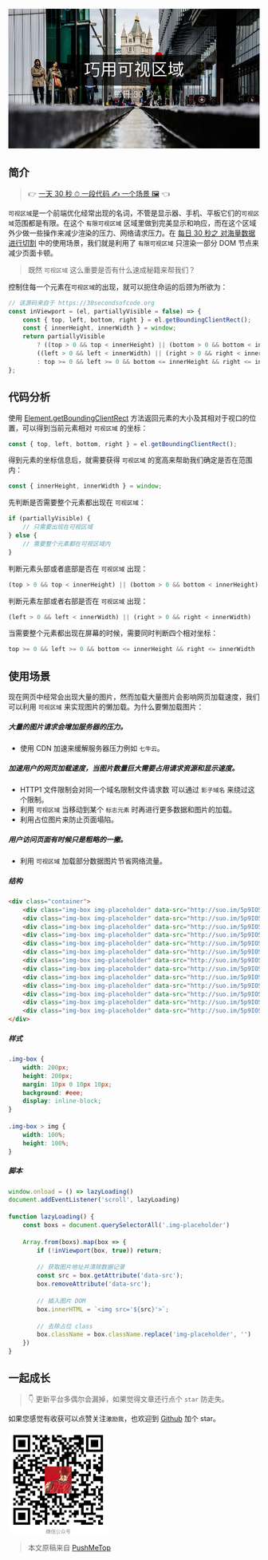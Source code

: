 <!-- # 巧用可视区域 -->

![封面](https://raw.githubusercontent.com/pushmetop/resource/master/30-seconds-for-everyday/in-viewport/poster.png)

## 简介



> 👉 [一天 30 秒 ⏱ 一段代码 ✍️ 一个场景 🖼](https://github.com/pushmetop/30-seconds-for-everyday) 👈

`可视区域`是一个前端优化经常出现的名词，不管是显示器、手机、平板它们的`可视区域`范围都是有限。在这个 `有限可视区域` 区域里做到完美显示和响应，而在这个区域外少做一些操作来减少渲染的压力、网络请求压力。在 [每日 30 秒之 对海量数据进行切割](https://pushmetop.github.io/blog/chunk-for-30-seconds-of-code/) 中的使用场景，我们就是利用了 `有限可视区域` 只渲染一部分 DOM 节点来减少页面卡顿。

> 既然 `可视区域` 这么重要是否有什么速成秘籍来帮我们？

控制住每一个元素在`可视区域`的出现，就可以扼住命运的后颈为所欲为：

```javascript
// 该源码来自于 https://30secondsofcode.org
const inViewport = (el, partiallyVisible = false) => {
    const { top, left, bottom, right } = el.getBoundingClientRect();
    const { innerHeight, innerWidth } = window;
    return partiallyVisible
        ? ((top > 0 && top < innerHeight) || (bottom > 0 && bottom < innerHeight)) &&
        ((left > 0 && left < innerWidth) || (right > 0 && right < innerWidth))
        : top >= 0 && left >= 0 && bottom <= innerHeight && right <= innerWidth;
};
```

<!--more-->

## 代码分析

使用 [Element.getBoundingClientRect](https://developer.mozilla.org/zh-CN/docs/Web/API/Element/getBoundingClientRect) 方法返回元素的大小及其相对于视口的位置，可以得到当前元素相对 `可视区域` 的坐标：

```javascript
const { top, left, bottom, right } = el.getBoundingClientRect();
```

得到元素的坐标信息后，就需要获得 `可视区域` 的宽高来帮助我们确定是否在范围内：

```javascript
const { innerHeight, innerWidth } = window;
```

先判断是否需要整个元素都出现在 `可视区域`：

```javascript
if (partiallyVisible) {
    // 只需要出现在可视区域 
} else {
    // 需要整个元素都在可视区域内
}
```

判断元素头部或者底部是否在 `可视区域` 出现：

```javascript
(top > 0 && top < innerHeight) || (bottom > 0 && bottom < innerHeight)
```

判断元素左部或者右部是否在 `可视区域` 出现：

```javascript
(left > 0 && left < innerWidth) || (right > 0 && right < innerWidth)
```

当需要整个元素都出现在屏幕的时候，需要同时判断四个相对坐标：

```javascript
top >= 0 && left >= 0 && bottom <= innerHeight && right <= innerWidth
```

## 使用场景

现在网页中经常会出现大量的图片，然而加载大量图片会影响网页加载速度，我们可以利用 `可视区域` 来实现图片的懒加载。为什么要懒加载图片：

##### 大量的图片请求会增加服务器的压力。
* 使用 CDN 加速来缓解服务器压力例如 `七牛云`。

##### 加速用户的网页加载速度，当图片数量巨大需要占用请求资源和显示速度。
* HTTP1 文件限制会对同一个域名限制文件请求数 可以通过 `影子域名` 来绕过这个限制。
* 利用 `可视区域` 当移动到某个 `标志元素` 时再进行更多数据和图片的加载。
* 利用占位图片来防止页面塌陷。

##### 用户访问页面有时候只是粗略的一撇。
* 利用 `可视区域` 加载部分数据图片节省网络流量。

##### 结构

```html
<div class="container">
    <div class="img-box img-placeholder" data-src="http://suo.im/5p9IOS"></div>
    <div class="img-box img-placeholder" data-src="http://suo.im/5p9IOS"></div>
    <div class="img-box img-placeholder" data-src="http://suo.im/5p9IOS"></div>
    <div class="img-box img-placeholder" data-src="http://suo.im/5p9IOS"></div>
    <div class="img-box img-placeholder" data-src="http://suo.im/5p9IOS"></div>
    <div class="img-box img-placeholder" data-src="http://suo.im/5p9IOS"></div>
    <div class="img-box img-placeholder" data-src="http://suo.im/5p9IOS"></div>
    <div class="img-box img-placeholder" data-src="http://suo.im/5p9IOS"></div>
    <div class="img-box img-placeholder" data-src="http://suo.im/5p9IOS"></div>
    <div class="img-box img-placeholder" data-src="http://suo.im/5p9IOS"></div>
    <div class="img-box img-placeholder" data-src="http://suo.im/5p9IOS"></div>
    <div class="img-box img-placeholder" data-src="http://suo.im/5p9IOS"></div>
    <div class="img-box img-placeholder" data-src="http://suo.im/5p9IOS"></div>
</div>
```

##### 样式
```css
.img-box {
    width: 200px;
    height: 200px;
    margin: 10px 0 10px 10px;
    background: #eee;
    display: inline-block;
}

.img-box > img {
    width: 100%;
    height: 100%;
}
```

##### 脚本

```javascript
window.onload = () => lazyLoading()
document.addEventListener('scroll', lazyLoading)

function lazyLoading() {
    const boxs = document.querySelectorAll('.img-placeholder')

    Array.from(boxs).map(box => {
        if (!inViewport(box, true)) return;

        // 获取图片地址并清除数据记录 
        const src = box.getAttribute('data-src');
        box.removeAttribute('data-src');

        // 插入图片 DOM
        box.innerHTML = `<img src='${src}'>`;

        // 去除占位 class
        box.className = box.className.replace('img-placeholder', '')
    })
}
```

## 一起成长

> 👇 更新平台多偶尔会漏掉，如果觉得文章还行点个 `star` 防走失。

如果您感觉有收获可以点赞关注`激励我`，也欢迎到 [Github](https://github.com/pushmetop/30-seconds-for-everyday) 加个 star。

![微信公众号](https://raw.githubusercontent.com/pushmetop/resource/master/donate/pushmetop.png)

> 本文原稿来自 [PushMeTop](https://github.com/pushmetop)

